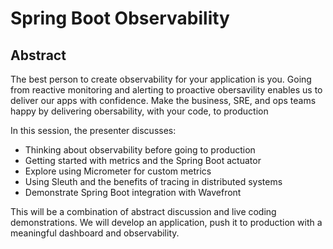 # Spring Boot Observability

## Abstract

The best person to create observability for your application is you.
Going from reactive monitoring and alerting to proactive obersavility enables us to deliver our apps with confidence.
Make the business, SRE, and ops teams happy by delivering obersability, with your code, to production

In this session, the presenter discusses:

- Thinking about observability before going to production
- Getting started with metrics and the Spring Boot actuator
- Explore using Micrometer for custom metrics
- Using Sleuth and the benefits of tracing in distributed systems
- Demonstrate Spring Boot integration with Wavefront

This will be a combination of abstract discussion and live coding demonstrations.
We will develop an application, push it to production with a meaningful dashboard and observability.
